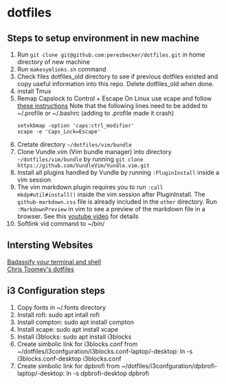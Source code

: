 # dotfiles


Steps to setup environment in new machine
-----------------------------------------


1. Run `git clone git@github.com:perezbecker/dotfiles.git` in home directory of new machine
1. Run `makesymlinks.sh` command
1. Check files dotfiles_old directory to see if previous dotfiles existed and copy useful information into this repo. Delete dotfiles_old when done.
1. install Tmux
1. Remap Capslock to Control + Escape
   On Linux use xcape and follow [these instructions](http://www.economyofeffort.com/2014/08/11/beyond-ctrl-remap-make-that-caps-lock-key-useful/)
   Note that the following lines need to be added to ~/.profile or ~/.bashrc (adding to .profile made it crash)
   ```
   setxkbmap -option 'caps:ctrl_modifier'
   xcape -e 'Caps_Lock=Escape'
   ```
1. Cretate directory `~/dotfiles/vim/bundle`
1. Clone Vundle.vim (Vim bundle manager) into directory `~/dotfiles/vim/bundle` by running `git clone https://github.com/VundleVim/Vundle.vim.git`
1. Install all plugins handled by Vundle by running `:PluginInstall` inside a vim session
1. The vim markdown plugin requires you to run `:call mkdp#util#install()` inside the vim session after PluginInstall. The `github-markdown.css` file is already included in the `other` directory. Run `:MarkdownPreview` in vim to see a preview of the markdown file in a browser. See this [youtube video](https://www.youtube.com/watch?v=22JAs0kNA9k) for details
1. Softlink vid command to ~/bin/

Intersting Websites
-------------------

[Badassify your terminal and shell](http://jilles.me/badassify-your-terminal-and-shell/)</br>
[Chris Toomey's dotfiles](https://github.com/christoomey/dotfiles)

i3 Configuration steps
----------------------

1. Copy fonts in ~/.fonts directory
2. Install rofi: sudo apt intall rofi
3. Install compton: sudo apt install compton
4. Install xcape: sudo apt install xcape
5. Install i3blocks: sudo apt install i3blocks
6. Create simbolic link for i3blocks.conf from ~/dotfiles/i3confguration/i3blocks.conf-laptop/-desktop: ln -s i3blocks.conf-desktop i3blocks.conf
7. Create simbolic link for dpbrofi from ~/dotfiles/i3confguration/dpbrofi-laptop/-desktop: ln -s dpbrofi-desktop dpbrofi
